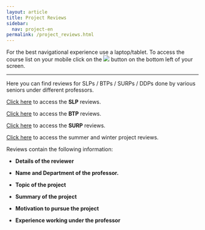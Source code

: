 ```yaml
---
layout: article
title: Project Reviews
sidebar:
  nav: project-en
permalink: /project_reviews.html
---
```


For the best navigational experience use a laptop/tablet. To access the course list on your mobile click on the <img class="image image--xs" src="threelines.png"/> button on the bottom left of your screen.

---


Here you can find reviews for SLPs / BTPs / SURPs / DDPs done by various seniors under different professors.

[Click here](\project_reviews/slp/structures/haldar) to access the **SLP** reviews.

[Click here](/project_reviews/btp/structures/gogu.html) to access the **BTP** reviews.

<!-- [Click here] to access the **DDP** reviews. -->

[Click here](\project_reviews/surp/controls/debashish) to access the **SURP** reviews.

[Click here](\project_reviews/other/controls/maity) to access the summer and winter project reviews.


Reviews contain the following information:

- **Details of the reviewer**

- **Name and Department of the professor.**

- **Topic of the project**

- **Summary of the project**

- **Motivation to pursue the project**

- **Experience working under the professor**
